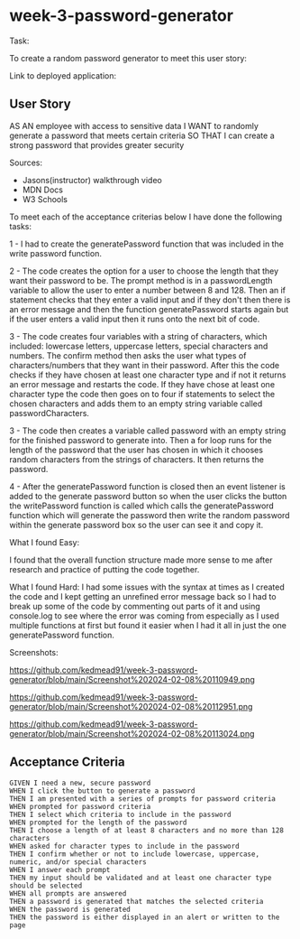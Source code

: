 # week-3-password-generator

Task:

To create a random password generator to meet this user story:

Link to deployed application:



## User Story

AS AN employee with access to sensitive data
I WANT to randomly generate a password that meets certain criteria
SO THAT I can create a strong password that provides greater security

Sources:
- Jasons(instructor) walkthrough video
- MDN Docs
- W3 Schools 

To meet each of the acceptance criterias below I have done the following tasks:

1 - I had to create the generatePassword function that was included in the write
password function.

2 - The code creates the option for a user to choose the length that they want their password to be. The prompt method is in a passwordLength variable to allow the user to enter a number between 8 and 128. Then an if statement checks that they enter a valid input and if they don't then there is an error message and then the function generatePassword starts again but if the user enters a valid input then it runs onto the next bit of code.

3 - The code creates four variables with a string of characters, which included:
lowercase letters, uppercase letters, special characters and numbers.
The confirm method then asks the user what types of characters/numbers that they want in their password. After this the code checks if they have chosen at least one character type and if not it returns an error message and restarts the code.
If they have chose at least one character type the code then goes on to four if statements to select the chosen characters and adds them to an empty string variable called passwordCharacters.

3 - 
The code then creates a variable called password with an empty string for the finished password to generate into. Then a for loop runs for the length of the password that the user has chosen in which it chooses random characters from the strings of characters.
It then returns the password.

4 - After the generatePassword function is closed then an event listener is added to the generate password button so when the user clicks the button the writePassword function is called which calls the generatePassword function which will generate the password then write the random password within the generate password box so the user can see it and copy it. 

What I found Easy:

I found that the overall function structure made more sense to me after research and practice of putting the code together.

What I found Hard:
I had some issues with the syntax at times as I created the code and I kept getting an unrefined error message back so I had to break up some of the code by commenting out parts of it and using console.log to see where the error was coming from especially as I used multiple functions at first but found it easier when I had it all in just the one generatePassword function.

Screenshots: 

https://github.com/kedmead91/week-3-password-generator/blob/main/Screenshot%202024-02-08%20110949.png

https://github.com/kedmead91/week-3-password-generator/blob/main/Screenshot%202024-02-08%20112951.png

https://github.com/kedmead91/week-3-password-generator/blob/main/Screenshot%202024-02-08%20113024.png

## Acceptance Criteria

```
GIVEN I need a new, secure password
WHEN I click the button to generate a password
THEN I am presented with a series of prompts for password criteria
WHEN prompted for password criteria
THEN I select which criteria to include in the password
WHEN prompted for the length of the password
THEN I choose a length of at least 8 characters and no more than 128 characters
WHEN asked for character types to include in the password
THEN I confirm whether or not to include lowercase, uppercase, numeric, and/or special characters
WHEN I answer each prompt
THEN my input should be validated and at least one character type should be selected
WHEN all prompts are answered
THEN a password is generated that matches the selected criteria
WHEN the password is generated
THEN the password is either displayed in an alert or written to the page
```
